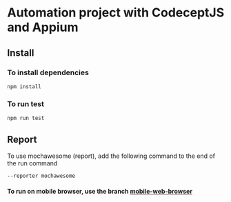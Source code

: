 # Automation project with CodeceptJS and Appium

## Install

### To install dependencies

```
npm install
```

### To run test

```
npm run test
```
## Report
To use mochawesome (report), add the following command to the end of the run command
```
--reporter mochawesome
```

#### To run on mobile browser, use the branch [mobile-web-browser](https://github.com/masFreitas/Appium-CodeceptJS/tree/mobile-web-browser)
